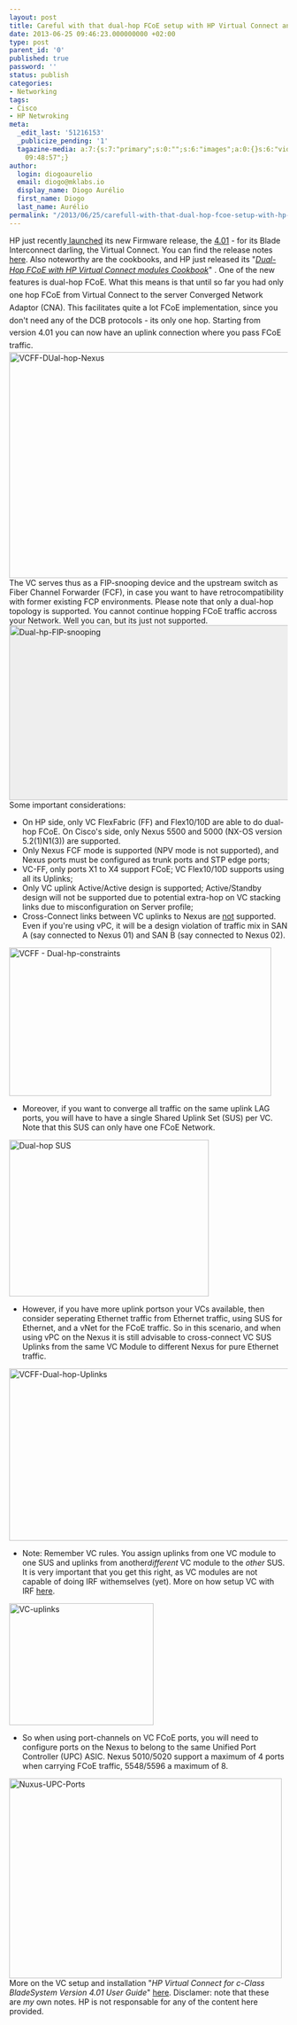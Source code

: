 ```yaml
---
layout: post
title: Careful with that dual-hop FCoE setup with HP Virtual Connect and Nexus 5500/5000
date: 2013-06-25 09:46:23.000000000 +02:00
type: post
parent_id: '0'
published: true
password: ''
status: publish
categories:
- Networking
tags:
- Cisco
- HP Netwroking
meta:
  _edit_last: '51216153'
  _publicize_pending: '1'
  tagazine-media: a:7:{s:7:"primary";s:0:"";s:6:"images";a:0:{}s:6:"videos";a:0:{}s:11:"image_count";i:0;s:6:"author";s:8:"51216153";s:7:"blog_id";s:8:"53483832";s:9:"mod_stamp";s:19:"2013-06-25
    09:48:57";}
author:
  login: diogoaurelio
  email: diogo@mklabs.io
  display_name: Diogo Aurélio
  first_name: Diogo
  last_name: Aurélio
permalink: "/2013/06/25/carefull-with-that-dual-hop-fcoe-setup-with-hp-virtual-connect-and-nexus-55005000/"
---
```

HP just recently<a href="http://h18004.www1.hp.com/products/blades/virtualconnect/index.html" target="_blank"> launched</a> its new Firmware release, the <a href="http://h20000.www2.hp.com/bizsupport/TechSupport/SoftwareDescription.jsp?lang=en&amp;cc=us&amp;prodTypeId=3709945&amp;prodSeriesId=4144084&amp;swItem=MTX-3e137331d4634d7eb0c3acd6d8&amp;prodNameId=4144085&amp;swEnvOID=4064&amp;swLang=8&amp;taskId=135&amp;mode=3" target="_blank">4.01</a> - for its Blade Interconnect darling, the Virtual Connect. You can find the release notes <a href="http://bizsupport2.austin.hp.com/bc/docs/support/SupportManual/c03801912/c03801912.pdf" target="_blank">here</a>. Also noteworthy are the cookbooks, and HP just released its "<a href="http://bizsupport1.austin.hp.com/bc/docs/support/SupportManual/c03808925/c03808925.pdf" target="_blank"><em>Dual-Hop FCoE with HP Virtual Connect modules Cookbook</em></a>" .
<span style="font-style:inherit;line-height:1.625;">One of the new features is dual-hop FCoE. What this means is that until so far you had only one hop FCoE from Virtual Connect to the server Converged Network Adaptor (CNA). This facilitates quite a lot FCoE implementation, since you don't need any of the DCB protocols - its only one hop. Starting from version 4.01 you can now have an uplink connection where you pass FCoE traffic.</span>
<a href="http://datacenternotes.files.wordpress.com/2013/06/vcff-dual-hop-nexus.png"><img class="size-full wp-image-268 aligncenter" alt="VCFF-DUal-hop-Nexus" src="{{ site.baseurl }}/assets/2013/06/vcff-dual-hop-nexus.png" width="584" height="408" /></a>
The VC serves thus as a FIP-snooping device and the upstream switch as Fiber Channel Forwarder (FCF), in case you want to have retrocompatibility with former existing FCP environments. Please note that only a dual-hop topology is supported. You cannot continue hopping FCoE traffic accross your Network. Well you can, but its just not supported.<a style="font-style:inherit;line-height:1.625;text-decoration:underline;" href="http://datacenternotes.files.wordpress.com/2013/06/dual-hp-fip-snooping.png"><img class="size-full wp-image-269 aligncenter" style="border-color:#bbbbbb;background-color:#eeeeee;" alt="Dual-hp-FIP-snooping" src="{{ site.baseurl }}/assets/2013/06/dual-hp-fip-snooping.png" width="584" height="316" /></a>
Some important considerations:
<ul>
<li>On HP side, only VC FlexFabric (FF) and Flex10/10D are able to do dual-hop FCoE. On Cisco's side, only Nexus 5500 and 5000 (NX-OS version 5.2(1)N1(3)) are supported.</li>
<li>Only Nexus FCF mode is supported (NPV mode is not supported), and Nexus ports must be configured as trunk ports and STP edge ports;</li>
<li>VC-FF, only ports X1 to X4 support FCoE; VC Flex10/10D supports using all its Uplinks;</li>
<li>Only VC uplink Active/Active design is supported; Active/Standby design will not be supported due to potential extra-hop on VC stacking links due to misconfiguration on Server profile;</li>
<li>Cross-Connect links between VC uplinks to Nexus are <span style="text-decoration:underline;">not</span> supported. Even if you're using vPC, it will be a design violation of traffic mix in SAN A (say connected to Nexus 01) and SAN B (say connected to Nexus 02).</li>
</ul>
<a href="http://datacenternotes.files.wordpress.com/2013/06/vcff-dual-hp-constraints.png"><img class="size-full wp-image-271 aligncenter" alt="VCFF - Dual-hp-constraints" src="{{ site.baseurl }}/assets/2013/06/vcff-dual-hp-constraints.png" width="474" height="268" /></a>
<ul>
<li>Moreover, if you want to converge all traffic on the same uplink LAG ports, you will have to have a single Shared Uplink Set (SUS) per VC. Note that this SUS can only have one FCoE Network.</li>
</ul>
<a href="http://datacenternotes.files.wordpress.com/2013/06/dual-hop-sus.png"><img class="size-full wp-image-274 aligncenter" alt="Dual-hop SUS" src="{{ site.baseurl }}/assets/2013/06/dual-hop-sus.png" width="361" height="283" /></a>
<ul>
<li>However, if you have more uplink portson your VCs available, then consider seperating Ethernet traffic from Ethernet traffic, using SUS for Ethernet, and a vNet for the FCoE traffic. So in this scenario, and when using vPC on the Nexus it is still advisable to cross-connect VC SUS Uplinks from the same VC Module to different Nexus for pure Ethernet traffic.</li>
</ul>
<a href="http://datacenternotes.files.wordpress.com/2013/06/vcff-dual-hop-uplinks.png"><img class="size-full wp-image-272 aligncenter" alt="VCFF-Dual-hop-Uplinks" src="{{ site.baseurl }}/assets/2013/06/vcff-dual-hop-uplinks.png" width="584" height="311" /></a>
<ul>
<li>Note: Remember VC rules. You assign uplinks from one VC module to one SUS and uplinks from another<em>different</em> VC module to the <em>other</em> SUS. It is very important that you get this right, as VC modules are not capable of doing IRF withemselves (yet). More on how setup VC with IRF <a href="http://bizsupport1.austin.hp.com/bc/docs/support/SupportManual/c02843088/c02843088.pdf" target="_blank">here</a>.</li>
</ul>
<a href="http://datacenternotes.files.wordpress.com/2013/06/vc-uplinks.png"><img class="size-full wp-image-276 aligncenter" alt="VC-uplinks" src="{{ site.baseurl }}/assets/2013/06/vc-uplinks.png" width="261" height="220" /></a>
<ul>
<li>So when using port-channels on VC FCoE ports, you will need to configure ports on the Nexus to belong to the same Unified Port Controller (UPC) ASIC. Nexus 5010/5020 support a maximum of 4 ports when carrying FCoE traffic, 5548/5596 a maximum of 8.</li>
</ul>
<a href="http://datacenternotes.files.wordpress.com/2013/06/nuxus-upc-ports.png"><img class="size-full wp-image-270 aligncenter" alt="Nuxus-UPC-Ports" src="{{ site.baseurl }}/assets/2013/06/nuxus-upc-ports.png" width="493" height="361" /></a>
More on the VC setup and installation "<em>HP Virtual Connect for c-Class BladeSystem Version 4.01 User Guide</em>" <a href="http://bizsupport2.austin.hp.com/bc/docs/support/SupportManual/c03791917/c03791917.pdf" target="_blank">here</a>.
Disclamer: note that these are <em>my</em> own notes. HP is not responsable for any of the content here provided.
